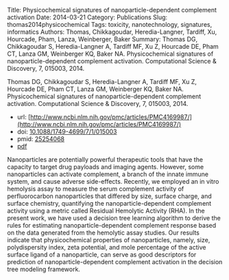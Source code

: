 Title: Physicochemical signatures of nanoparticle-dependent complement activation
Date: 2014-03-21
Category: Publications
Slug: thomas2014physicochemical
Tags: toxicity, nanotechnology, signatures, informatics
Authors: Thomas, Chikkagoudar, Heredia-Langner, Tardiff, Xu, Hourcade, Pham, Lanza, Weinberger, Baker
Summary: Thomas DG, Chikkagoudar S, Heredia-Langner A, Tardiff MF, Xu Z, Hourcade DE, Pham CT, Lanza GM, Weinberger KQ, Baker NA. Physicochemical signatures of nanoparticle-dependent complement activation. Computational Science \& Discovery, 7, 015003, 2014. 

Thomas DG, Chikkagoudar S, Heredia-Langner A, Tardiff MF, Xu Z, Hourcade DE, Pham CT, Lanza GM, Weinberger KQ, Baker NA. Physicochemical signatures of nanoparticle-dependent complement activation. Computational Science \& Discovery, 7, 015003, 2014. 

* url: [http://www.ncbi.nlm.nih.gov/pmc/articles/PMC4169987/](http://www.ncbi.nlm.nih.gov/pmc/articles/PMC4169987/)
* doi: [10.1088/1749-4699/7/1/015003](http://dx.doi.org/10.1088/1749-4699/7/1/015003)
* pmid: [25254068](http://www.ncbi.nlm.nih.gov/pubmed/25254068)
* [pdf](http://sobolevnrm.github.io/papers/thomas2014physicochemical.pdf)

Nanoparticles are potentially powerful therapeutic tools that have the capacity to target drug payloads and imaging agents. However, some nanoparticles can activate complement, a branch of the innate immune system, and cause adverse side-effects. Recently, we employed an in vitro hemolysis assay to measure the serum complement activity of perfluorocarbon nanoparticles that differed by size, surface charge, and surface chemistry, quantifying the nanoparticle-dependent complement activity using a metric called Residual Hemolytic Activity (RHA). In the present work, we have used a decision tree learning algorithm to derive the rules for estimating nanoparticle-dependent complement response based on the data generated from the hemolytic assay studies. Our results indicate that physicochemical properties of nanoparticles, namely, size, polydispersity index, zeta potential, and mole percentage of the active surface ligand of a nanoparticle, can serve as good descriptors for prediction of nanoparticle-dependent complement activation in the decision tree modeling framework.
